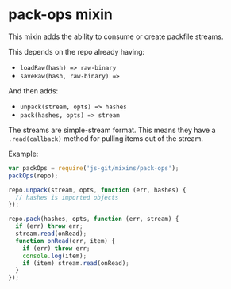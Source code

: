 # pack-ops mixin

This mixin adds the ability to consume or create packfile streams.

This depends on the repo already having:

 - `loadRaw(hash) => raw-binary`
 - `saveRaw(hash, raw-binary) =>`

And then adds:

 - `unpack(stream, opts) => hashes`
 - `pack(hashes, opts) => stream`

The streams are simple-stream format.  This means they have a `.read(callback)`
method for pulling items out of the stream.

Example:

```js
var packOps = require('js-git/mixins/pack-ops');
packOps(repo);

repo.unpack(stream, opts, function (err, hashes) {
  // hashes is imported objects
});

repo.pack(hashes, opts, function (err, stream) {
  if (err) throw err;
  stream.read(onRead);
  function onRead(err, item) {
    if (err) throw err;
    console.log(item);
    if (item) stream.read(onRead);
  }
});
```

